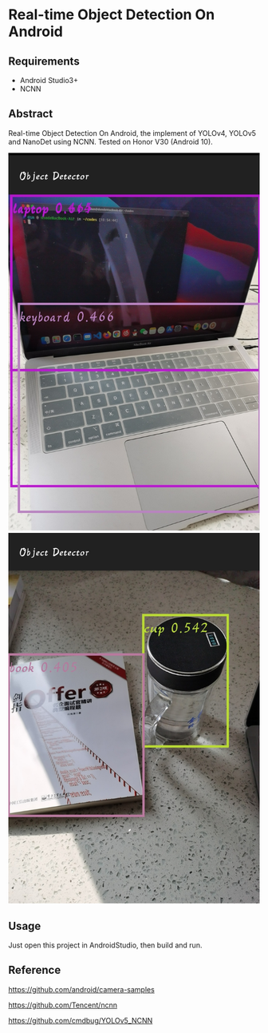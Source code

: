 # Real-time Object Detection On Android
## Requirements

- Android Studio3+
- NCNN

## Abstract

Real-time Object Detection On Android, the implement of YOLOv4, YOLOv5 and NanoDet using NCNN. Tested on Honor V30 (Android 10).

![image](https://github.com/Dengshima/mobiledetect/blob/main/app/src/main/assets/1.jpg)![image](https://github.com/Dengshima/mobiledetect/blob/main/app/src/main/assets/2.jpg)

## Usage

Just open this project in AndroidStudio, then build and run.

## Reference

https://github.com/android/camera-samples

https://github.com/Tencent/ncnn

https://github.com/cmdbug/YOLOv5_NCNN
